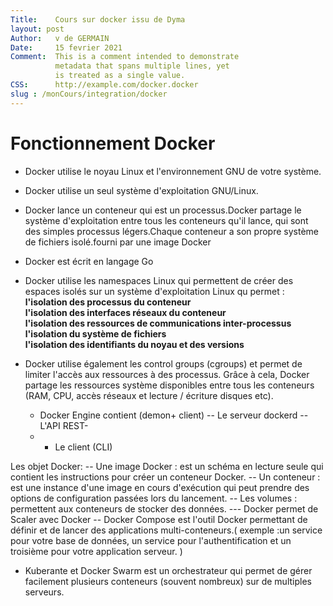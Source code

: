 ```yaml
---
Title:    Cours sur docker issu de Dyma
layout: post 
Author:   v de GERMAIN  
Date:     15 fevrier 2021 
Comment:  This is a comment intended to demonstrate  
          metadata that spans multiple lines, yet  
          is treated as a single value.  
CSS:      http://example.com/docker.docker
slug : /monCours/integration/docker
---
```


# Fonctionnement Docker
- Docker utilise le noyau Linux et l'environnement GNU de votre système.
- Docker utilise un seul système d'exploitation GNU/Linux.
- Docker lance un conteneur qui est un processus.Docker partage le système d'exploitation entre tous les conteneurs qu'il lance, qui sont des simples processus légers.Chaque conteneur a son propre système de fichiers isolé.fourni par une image Docker
- Docker est écrit en langage Go 
- Docker utilise les namespaces Linux qui permettent de créer des espaces isolés sur un système d'exploitation Linux qu permet :  
**l'isolation des processus du conteneur**  
**l'isolation des interfaces réseaux du conteneur**  
**l'isolation des ressources de communications inter-processus**  
**l'isolation du système de fichiers**  
**l'isolation des identifiants du noyau et des versions**  

- Docker utilise également les control groups (cgroups) et  permet de limiter l'accès aux ressources à des processus. Grâce à cela, Docker partage les ressources système disponibles entre tous les conteneurs (RAM, CPU, accès réseaux et lecture / écriture disques etc).

  - Docker Engine contient  (demon+ client)
  -- Le serveur dockerd
  -- L'API REST-
  - - Le client (CLI)

Les objet Docker:
-- Une image Docker :  est un schéma en lecture seule qui contient les instructions pour créer un conteneur Docker.
-- Un conteneur : est une instance d'une image en cours d'exécution qui peut prendre des options de configuration passées lors du lancement.
-- Les volumes : permettent aux conteneurs de stocker des données.
--- Docker permet de Scaler avec Docker
-- Docker Compose est l'outil Docker permettant de définir et de lancer des applications multi-conteneurs.( exemple :un service pour votre base de données, un service pour l'authentification et un troisième pour votre application serveur.
)

- Kuberante et Docker Swarm est un orchestrateur qui permet de gérer facilement plusieurs conteneurs (souvent nombreux) sur de multiples serveurs.